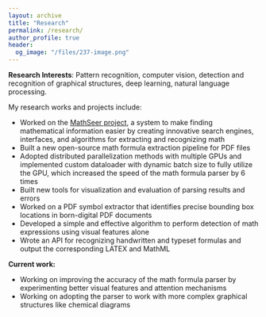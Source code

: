 ```yaml
---
layout: archive
title: "Research"
permalink: /research/
author_profile: true
header:
  og_image: "/files/237-image.png"
---
```


**Research Interests**: Pattern recognition, computer vision, detection and recognition of graphical structures, deep
learning, natural language processing. 

My research works and projects include:

- Worked on the [MathSeer project](https://www.cs.rit.edu/~dprl/mathseer/), a system to make finding mathematical information easier by creating innovative
search engines, interfaces, and algorithms for extracting and recognizing math
- Built a new open-source math formula extraction pipeline for PDF files
- Adopted distributed parallelization methods with multiple GPUs and implemented custom dataloader with dynamic batch size to fully utilize the GPU, which increased the speed of the math formula parser by 6 times
- Built new tools for visualization and evaluation of parsing results and errors
- Worked on a PDF symbol extractor that identifies precise bounding box locations in born-digital PDF documents
- Developed a simple and effective algorithm to perform detection of math expressions using visual features alone
- Wrote an API for recognizing handwritten and typeset formulas and output the corresponding LATEX and MathML

**Current work:**

- Working on improving the accuracy of the math formula parser by experimenting better visual features
and attention mechanisms
- Working on adopting the parser to work with more complex graphical structures like chemical diagrams

